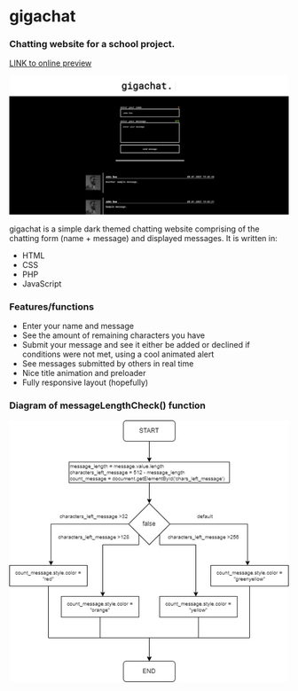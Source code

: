 # gigachat
### Chatting website for a school project.
[LINK to online preview](http://gigachat.borec.cz/)

![](gigachat.jpg)

gigachat is a simple dark themed chatting website comprising of the chatting form (name + message) and displayed messages. 
It is written in:

- HTML
- CSS
- PHP
- JavaScript

### Features/functions

- Enter your name and message
- See the amount of remaining characters you have
- Submit your message and see it either be added or declined if conditions were not met, using a cool animated alert
- See messages submitted by others in real time
- Nice title animation and preloader
- Fully responsive layout (hopefully)

### Diagram of messageLengthCheck() function
![](messageLengthCheck.jpg)
